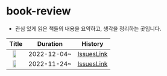 # book-review
- 관심 있게 읽은 책들의 내용을 요약하고, 생각을 정리하는 곳입니다.

Title|Duration|History|
|-----|--------|-------|
|<img src="https://image.aladin.co.kr/product/24323/38/cover500/8931556748_1.jpg" style="width:50%; display:block; margin: 0px auto;" >|2022-12-04~  |[IssuesLink](https://github.com/wisdom08/book-review/issues?q=is%3Aopen+is%3Aissue+milestone%3A%22성공과+실패를+결정하는+1%25의+네트워크+원리%22)|
|<img src="https://image.aladin.co.kr/product/29142/6/cover500/k262837077_1.jpg" style="width:50%; display:block; margin: 0px auto;" >|2022-11-24~  |[IssuesLink](https://github.com/wisdom08/book-review/issues?q=is%3Aopen+is%3Aissue+milestone%3A%22도메인+주도+개발+시작하기%22)|

